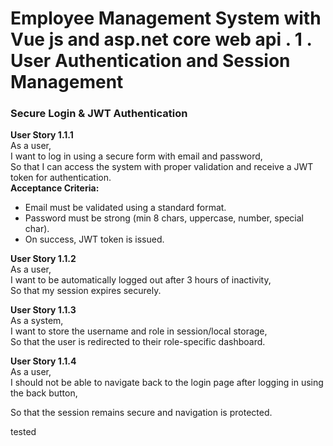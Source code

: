 # Employee Management System with Vue js and asp.net core web api . 1 . User Authentication and Session Management 

### Secure Login &amp; JWT Authentication

**User Story 1.1.1**  
As a user,  
I want to log in using a secure form with email and password,  
So that I can access the system with proper validation and receive a JWT token for authentication.  
**Acceptance Criteria:**

*   Email must be validated using a standard format.
*   Password must be strong (min 8 chars, uppercase, number, special char).
*   On success, JWT token is issued.

**User Story 1.1.2**  
As a user,  
I want to be automatically logged out after 3 hours of inactivity,  
So that my session expires securely.

**User Story 1.1.3**  
As a system,  
I want to store the username and role in session/local storage,  
So that the user is redirected to their role-specific dashboard.

**User Story 1.1.4**  
As a user,  
I should not be able to navigate back to the login page after logging in using the back button,

So that the session remains secure and navigation is protected.

tested